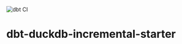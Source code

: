 ![dbt CI](https://github.com/Goku007007/dbt-duckdb-incremental-starter/actions/workflows/dbt.yml/badge.svg)

# dbt-duckdb-incremental-starter